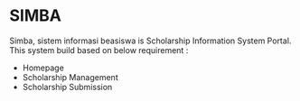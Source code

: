 # SIMBA 
Simba, sistem informasi beasiswa is Scholarship Information System Portal. This system build based on below requirement :

 - Homepage
 - Scholarship Management
 - Scholarship Submission 
